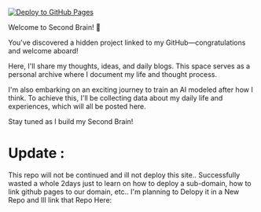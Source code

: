 [![Deploy to GitHub Pages](https://github.com/kvnlabs/Second-Brain/actions/workflows/cl.yml/badge.svg)](https://github.com/kvnlabs/Second-Brain/actions/workflows/cl.yml)

Welcome to Second Brain! 🎉

You've discovered a hidden project linked to my GitHub—congratulations and welcome aboard!

Here, I'll share my thoughts, ideas, and daily blogs. This space serves as a personal archive where I document my life and thought process.

I'm also embarking on an exciting journey to train an AI modeled after how I think. To achieve this, I'll be collecting data about my daily life and experiences, which will all be posted here.

Stay tuned as I build my Second Brain!

# Update :
This repo will not be continued and ill not deploy this site..
Successfully wasted a whole 2days just to learn on how to deploy a sub-domain, how to link github pages to our domain, etc..
I'm planning to Delopy it in a New Repo and Ill link that Repo Here: 
